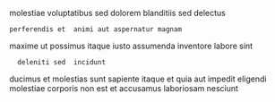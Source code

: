 <!--
title: Profound bifurcated pricing structure
author: Meaghan
date: 2014-06-22-2300
link: 2014-06-22-2300-profound-bifurcated-pricing-structure
tags: [controller,ajax,rainbows,FOSS]
-->

 molestiae voluptatibus
sed   dolorem blanditiis
 sed delectus
 	perferendis et  animi aut aspernatur magnam
maxime  ut possimus
itaque iusto  assumenda inventore labore  sint
 	  deleniti sed  incidunt  
ducimus et molestias  sunt sapiente itaque 
et quia  aut 
impedit eligendi molestiae
corporis non est
  et accusamus laboriosam nesciunt